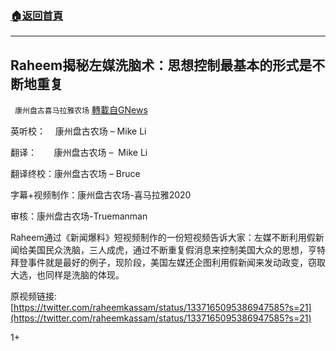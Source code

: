 ###  [:house:返回首頁](https://github.com/ourhimalayas/txt)
---

## Raheem揭秘左媒洗脑术：思想控制最基本的形式是不断地重复
` 康州盘古喜马拉雅农场` [轉載自GNews](https://gnews.org/zh-hans/651288/)

英听校：    康州盘古农场 – Mike Li

翻译：       康州盘古农场 –  Mike Li

翻译终校：康州盘古农场 – Bruce

字幕+视频制作：康州盘古农场-喜马拉雅2020

审核：康州盘古农场-Truemanman

Raheem通过《新闻爆料》短视频制作的一份短视频告诉大家：左媒不断利用假新闻给美国民众洗脑，三人成虎，通过不断重复假消息来控制美国大众的思想，亨特拜登事件就是最好的例子，现阶段，美国左媒还企图利用假新闻来发动政变，窃取大选，也同样是洗脑的体现。



原视频链接: [https://twitter.com/raheemkassam/status/1337165095386947585?s=21](https://twitter.com/raheemkassam/status/1337165095386947585?s=21)

1+
